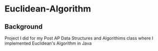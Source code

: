 # Euclidean-Algorithm

## Background
Project I did for my Post AP Data Structures and Algorithims class where I implemented Euclidean's Algorithm in Java
